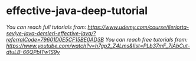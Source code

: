 # effective-java-deep-tutorial

*You can reach full tutorials from: https://www.udemy.com/course/ileriorta-seviye-java-dersleri-effective-java/?referralCode=79601D0E5CF15BE0AD3B*
*You can reach free tutorials from: https://www.youtube.com/watch?v=h7gp2_Z4Lms&list=PLb37mF_7iAbCut-dtuLB-66QPbITw1S9y*

